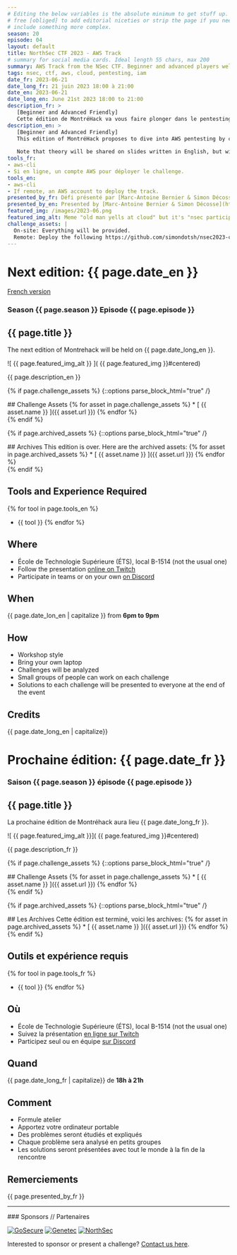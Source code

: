 ```yaml
---
# Editing the below variables is the absolute minimum to get stuff up. Feel
# free [obliged] to add editorial niceties or strip the page if you need to
# include something more complex.
season: 20
episode: 04
layout: default
title: NorthSec CTF 2023 - AWS Track
# summary for social media cards. Ideal length 55 chars, max 200
summary: AWS Track from the NSec CTF. Beginner and advanced players welcome!
tags: nsec, ctf, aws, cloud, pentesting, iam
date_fr: 2023-06-21
date_long_fr: 21 juin 2023 18:00 à 21:00
date_en: 2023-06-21
date_long_en: June 21st 2023 18:00 to 21:00
description_fr: >
   [Beginner and Advanced Friendly]
   Cette édition de MontréHack va vous faire plonger dans le pentesting AWS en combinant plusieurs concepts comme la sécurité applicative, l'abus IAM et le *situational awareness*. Que vous soyiez un expert AWS ou que vous ne l'ayez jamais essayé, cette track est faite pour être éducative et fun :)
description_en: >
   [Beginner and Advanced Friendly]
   This edition of MontréHack proposes to dive into AWS pentesting by combining various concepts such as application security, IAM abuse and situational awareness. Whether you are a seasoned AWS user or have never used it before, this track aims to be educational and fun.
   
   Note that theory will be shared on slides written in English, but will be presented orally in French.
tools_fr:
- aws-cli
- Si en ligne, un compte AWS pour déployer le challenge.
tools_en:
- aws-cli
- If remote, an AWS account to deploy the track.
presented_by_fr: Défi présenté par [Marc-Antoine Bernier & Simon Décosse](https://twitter.com/marcan2020 & https://twitter.com/simondotsh)
presented_by_en: Presented by [Marc-Antoine Bernier & Simon Décosse](https://twitter.com/marcan2020 & https://twitter.com/simondotsh)
featured_img: /images/2023-06.png
featured_img_alt: Meme "old man yells at cloud" but it's "nsec participant yells at cloud" and the cloud is AWS.
challenge_assets: |
  On-site: Everything will be provided.
  Remote: Deploy the following https://github.com/simondotsh/nsec2023-ctf-aws
---
```


# Next edition: {{ page.date_en }}
[French version](#french)

### Season {{ page.season }} Episode {{ page.episode }}

## {{ page.title }}

The next edition of Montrehack will be held on {{ page.date_long_en }}.

![ {{ page.featured_img_alt }} ]( {{ page.featured_img }}#centered)

{{ page.description_en }}

{% if page.challenge_assets %}
{::options parse_block_html="true" /}
<div class="assets">
## Challenge Assets
{% for asset in page.challenge_assets %}
* [ {{ asset.name }} ]({{ asset.url }})
{% endfor %}
</div>
{% endif %}

{% if page.archived_assets %}
{::options parse_block_html="true" /}
<div class="archives">
## Archives
This edition is over. Here are the archived assets:
{% for asset in page.archived_assets %}
* [ {{ asset.name }} ]({{ asset.url }})
{% endfor %}
</div>
{% endif %}

## Tools and Experience Required

{% for tool in page.tools_en %}
* {{ tool }}
{% endfor %}

## Where


* École de Technologie Supérieure (ÉTS), local B-1514 (not the usual one)
* Follow the presentation [online on Twitch](https://twitch.tv/montrehack/)
* Participate in teams or on your own [on Discord](https://discord.gg/4qfFwPX)

## When

{{ page.date_lon_en | capitalize }} from **6pm to 9pm**

## How

* Workshop style
* Bring your own laptop
* Challenges will be analyzed
* Small groups of people can work on each challenge
* Solutions to each challenge will be presented to everyone at the end of the event

## Credits

{{ page.date_long_en | capitalize}}

<a id="french"></a>

# Prochaine édition: {{ page.date_fr }}

### Saison {{ page.season }} épisode {{ page.episode }}

## {{ page.title }}

La prochaine édition de Montréhack aura lieu {{ page.date_long_fr }}.

![ {{ page.featured_img_alt }}]( {{ page.featured_img }}#centered)

{{ page.description_fr }}

{% if page.challenge_assets %}
{::options parse_block_html="true" /}
<div class="assets">
## Challenge Assets
{% for asset in page.challenge_assets %}
* [ {{ asset.name }} ]({{ asset.url }})
{% endfor %}
</div>
{% endif %}

{% if page.archived_assets %}
{::options parse_block_html="true" /}
<div class="archives">
## Les Archives
Cette édition est terminé, voici les archives:
{% for asset in page.archived_assets %}
* [ {{ asset.name }} ]({{ asset.url }})
{% endfor %}
</div>
{% endif %}

## Outils et expérience requis

{% for tool in page.tools_fr %}
* {{ tool }}
{% endfor %}

## Où

* École de Technologie Supérieure (ÉTS), local B-1514 (not the usual one)
* Suivez la présentation [en ligne sur Twitch](https://twitch.tv/montrehack/)
* Participez seul ou en équipe [sur Discord](https://discord.gg/4qfFwPX)

## Quand

{{ page.date_long_fr | capitalize}} de **18h à 21h**

## Comment

* Formule atelier
* Apportez votre ordinateur portable
* Des problèmes seront étudiés et expliqués
* Chaque problème sera analysé en petits groupes
* Les solutions seront présentées avec tout le monde à la fin de la rencontre

## Remerciements

{{ page.presented_by_fr }}

<hr/>
### Sponsors // Partenaires


[![GoSecure](/images/sponsor_gosecure.png)](https://gosecure.net/)
[![Genetec](/images/sponsor_genetec.png)](https://www.genetec.com/)
[![NorthSec](/images/nsec_logo.png)](https://nsec.io/)

Interested to sponsor or present a challenge? [Contact us here](https://docs.google.com/forms/d/e/1FAIpQLSecc0vfe3pIwMJjIBCYW4G43ZwtagwVESu_qHKnglnBc3R3ww/viewform?usp=sf_link).